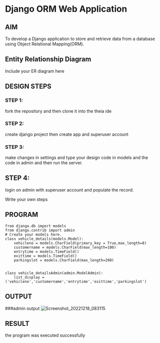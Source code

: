 # Django ORM Web Application

## AIM
To develop a Django application to store and retrieve data from a database using Object Relational Mapping(ORM).

## Entity Relationship Diagram

Include your ER diagram here

## DESIGN STEPS
### STEP 1: 
fork the repository and then clone it into the theia ide

### STEP 2:
create django project then create app and superuser account

### STEP 3:
make changes in settings and type your design code in models and the code in admin and then run the server.
## STEP 4:
login on admin with superuser account and populate the record.


Write your own steps

## PROGRAM
```
from django.db import models
from django.contrib import admin
# Create your models here.
class vehicle_details(models.Model):
    vehicleno = models.CharField(primary_key = True,max_length=8)
    customername = models.CharField(max_length=100)
    entrytime = models.TimeField()
    exittime = models.TimeField()
    parkingslot = models.CharField(max_length=200)


class vehicle_detailsAdmin(admin.ModelAdmin):
    list_display = ('vehicleno','customername','entrytime','exittime','parkingslot')
```
## OUTPUT
###admin output
![Screenshot_20221218_083115](https://user-images.githubusercontent.com/118596964/208305955-0cf24c40-32a1-45e3-8524-9db0ced1a886.png)


## RESULT
the program was executed successfully
